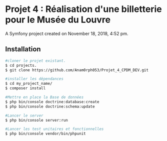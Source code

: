 Projet 4 : Réalisation d'une billetterie pour le Musée du Louvre
=======

A Symfony project created on November 18, 2018, 4:52 pm.

Installation
------------

```bash
#cloner le projet existant.
$ cd projects.
$ git clone https://github.com/Anam0rph053/Projet_4_CPDM_DEV.git

#installer les dépendances
$ cd my_project_name/
$ composer install

#Mettre en place la Base de données
$ php bin/console doctrine:database:create
$ php bin/console doctrine:schema:update

#Lancer le server
$ php bin/console server:run

#Lancer les test unitaires et fonctionnelles
$ php bin/console vendor/bin/phpunit
```



